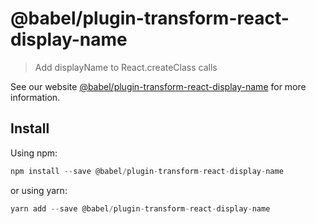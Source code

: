 # @babel/plugin-transform-react-display-name

> Add displayName to React.createClass calls

See our website [@babel/plugin-transform-react-display-name](https://new.babeljs.io/docs/en/next/babel-plugin-transform-react-display-name.html) for more information.

## Install

Using npm:

```js
npm install --save @babel/plugin-transform-react-display-name
```

or using yarn:

```js
yarn add --save @babel/plugin-transform-react-display-name
```
